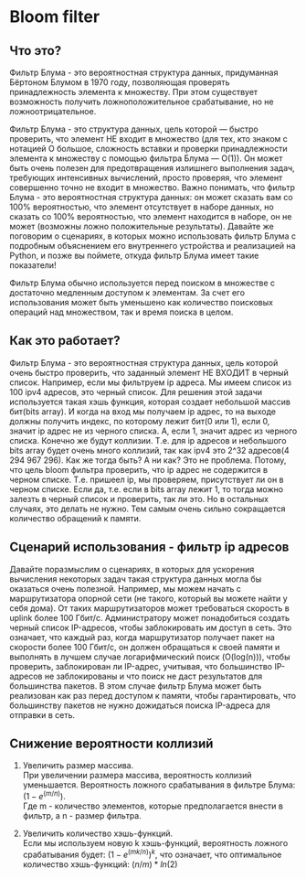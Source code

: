 # Bloom filter

## Что это?
Фильтр Блума - это вероятностная структура данных, придуманная Бёртоном Блумом в 1970 году, позволяющая проверять принадлежность элемента к множеству. 
При этом существует возможность получить ложноположительное срабатывание, но не ложноотрицательное.

Фильтр Блума - это структура данных, цель которой — быстро проверить, что элемент НЕ входит в множество (для тех, кто знаком с нотацией O большое, сложность вставки и проверки принадлежности элемента к множеству с помощью фильтра Блума — O(1)). Он может быть очень полезен для предотвращения излишнего выполнения задач, требующих интенсивных вычислений, просто проверяя, что элемент совершенно точно не входит в множество. Важно понимать, что фильтр Блума - это вероятностная структура данных: он может сказать вам со 100% вероятностью, что элемент отсутствует в наборе данных, но сказать со 100% вероятностью, что элемент находится в наборе, он не может (возможны ложно положительные результаты). Давайте же поговорим о сценариях, в которых можно использовать фильтр Блума с подробным объяснением его внутреннего устройства и реализацией на Python, и позже вы поймете, откуда фильтр Блума имеет такие показатели!

Фильтр Блума обычно используется перед поиском в множестве с достаточно медленным доступом к элементам. За счет его использования может быть уменьшено как количество поисковых операций над множеством, так и время поиска в целом.


## Как это работает?
Фильтр Блума - это вероятностная структура данных, цель которой очень быстро проверить, что заданный элемент НЕ ВХОДИТ в черный список.
Например, если мы фильтруем ip адреса. Мы имеем список из 100 ipv4 адресов, это черный список. Для решения этой задачи используется
такая хэшь функция, которая создает небольшой массив бит(bits array). И когда на вход мы получаем ip адрес, то на выходе должны получить индекс,
по которому лежит бит(0 или 1), если 0, значит ip адрес не из черного списка. А, если 1, значит адрес из черного списка. Конечно же будут коллизии.
Т.е. для ip адресов и небольшого bits array будет очень много коллизий, так как ipv4 это 2^32 адресов(4 294 967 296). Как же тогда быть?
А ни как? Это не проблема. Потому, что цель bloom фильтра проверить, что ip адрес не содержится в черном списке. Т.е. пришеел ip, мы проверяем,
присутствует ли он в черном списке. Если да, т.е. если в bits array лежит 1, то тогда можно залезть в черный список и проверить, так ли это.
Но в остальных случаях, это делать не нужно. Тем самым очень сильно сокращается количество обращений к памяти.



## Сценарий использования - фильтр ip адресов
Давайте поразмыслим о сценариях, в которых для ускорения вычисления некоторых задач такая структура данных могла бы оказаться очень полезной. Например, мы можем начать с маршрутизатора опорной сети (не такого, который вы можете найти у себя дома). От таких маршрутизаторов может требоваться скорость в uplink более 100 Гбит/с. Администратору может понадобиться создать черный список IP-адресов, чтобы заблокировать им доступ в сеть. Это означает, что каждый раз, когда маршрутизатор получает пакет на скорости более 100 Гбит/с, он должен обращаться к своей памяти и выполнять в лучшем случае логарифмический поиск (O(log(n))), чтобы проверить, заблокирован ли IP-адрес, учитывая, что большинство IP-адресов не заблокированы и что поиск не даст результатов для большинства пакетов. В этом случае фильтр Блума может быть реализован как раз перед доступом к памяти, чтобы гарантировать, что большинству пакетов не нужно дожидаться поиска IP-адреса для отправки в сеть.



## Снижение вероятности коллизий
1. Увеличить размер массива.  
При увеличении размера массива, вероятность коллизий уменьшается. Вероятность ложного срабатывания в фильтре Блума: $(1-e^(m/n))$.  
Где m - количество элементов, которые предполагается внести в фильтр, а n - размер фильтра.

2. Увеличить количество хэшь-функций.  
Если мы используем новую k хэшь-функций, вероятность ложного срабатывания будет: $(1-e^(mk/n))^k$, что означает, что оптимальное количество хэшь-функций: $(n/m)*ln(2)$